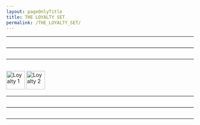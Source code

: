 ```yaml
---
layout: pageOnlyTitle
title: THE LOYALTY SET
permalink: /THE_LOYALTY_SET/
---
```


<html>
<hr style="height:2px;border-width:0;background-color:grey;width:100%;">
<hr style="height:1px;border-width:0;background-color:white;width:100%;">
<hr style="height:1px;border-width:0;background-color:black;width:100%;">
<hr style="height:1px;border-width:0;background-color:white;width:100%;">
<hr style="height:2px;border-width:0;background-color:grey;width:100%;">
<br>
</html>

<img src="/images/loyalty/LOYALTY1.png" alt="Loyalty 1" width="50" >
<img src="/images/loyalty/LOYALTY2.png" alt="Loyalty 2" width="50" >

<html>
<br>
<hr style="height:2px;border-width:0;background-color:grey;width:100%;">
<hr style="height:1px;border-width:0;background-color:white;width:100%;">
<hr style="height:1px;border-width:0;background-color:black;width:100%;">
<hr style="height:1px;border-width:0;background-color:white;width:100%;">
<hr style="height:2px;border-width:0;background-color:grey;width:100%;">
</html>
